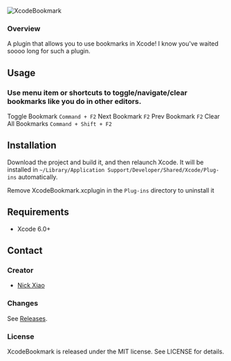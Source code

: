 ![XcodeBookmark](https://raw.githubusercontent.com/dealforest/Tuna/master/images/tuna.png)

### Overview

A plugin that allows you to use bookmarks in Xcode! 
I know you've waited soooo long for such a plugin.


## Usage

### Use menu item or shortcuts to toggle/navigate/clear bookmarks like you do in other editors.

Toggle Bookmark `Command + F2`
Next Bookmark `F2`
Prev Bookmark `F2`
Clear All Bookmarks `Command + Shift + F2`

## Installation
Download the project and build it, and then relaunch Xcode.
It will be installed in `~/Library/Application Support/Developer/Shared/Xcode/Plug-ins` automatically.

Remove XcodeBookmark.xcplugin in the `Plug-ins` directory to uninstall it

## Requirements

* Xcode 6.0+ 

## Contact

### Creator

- [Nick Xiao](http://github.com/nicoster)

### Changes

See [Releases](https://github.com/nicoster/XcodeBookmark/releases).

### License

XcodeBookmark is released under the MIT license. See LICENSE for details.
